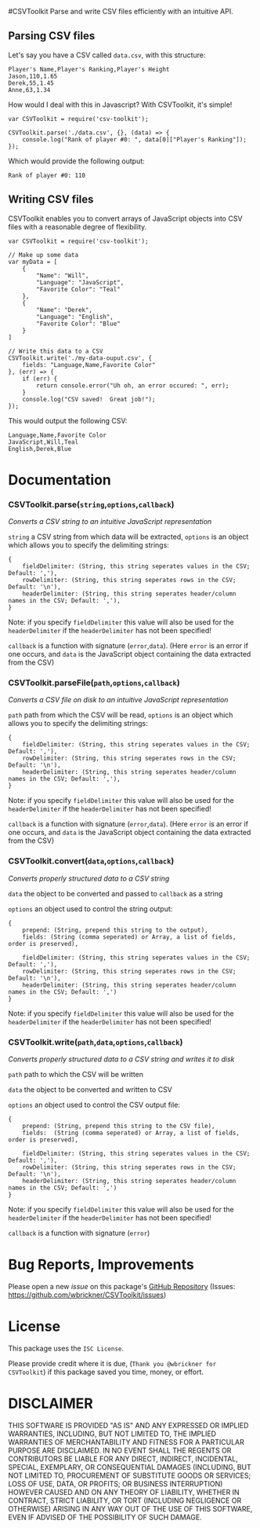 #CSVToolkit
Parse and write CSV files efficiently with an intuitive API.

## Parsing CSV files
Let's say you have a CSV called `data.csv`, with this structure:

```
Player's Name,Player's Ranking,Player's Height
Jason,110,1.65
Derek,55,1.45
Anne,63,1.34
```

How would I deal with this in Javascript?  With CSVToolkit, it's simple!

```
var CSVToolkit = require('csv-toolkit');

CSVToolkit.parse('./data.csv', {}, (data) => {
	console.log("Rank of player #0: ", data[0]["Player's Ranking"]);
});
```

Which would provide the following output: 

```
Rank of player #0: 110
```

## Writing CSV files
CSVToolkit enables you to convert arrays of JavaScript objects into CSV files with a reasonable degree of flexibility.

```
var CSVToolkit = require('csv-toolkit');

// Make up some data
var myData = [
	{
		"Name": "Will",
		"Language": "JavaScript",
		"Favorite Color": "Teal"
	},
	{
		"Name": "Derek",
		"Language": "English",
		"Favorite Color": "Blue"
	}
]

// Write this data to a CSV
CSVToolkit.write('./my-data-ouput.csv', {
	fields: "Language,Name,Favorite Color"
}, (err) => {
	if (err) {
		return console.error("Uh oh, an error occured: ", err);
	}
	console.log("CSV saved!  Great job!");
});
```

This would output the following CSV:

```
Language,Name,Favorite Color
JavaScript,Will,Teal
English,Derek,Blue
```

# Documentation

### CSVToolkit.parse(`string`,`options`,`callback`)
*Converts a CSV string to an intuitive JavaScript representation*

`string` a CSV string from which data will be extracted,
`options` is an object which allows you to specify the delimiting strings: 

```
{
    fieldDelimiter: (String, this string seperates values in the CSV; Default: ','),
    rowDelimiter: (String, this string seperates rows in the CSV; Default: '\n'),
    headerDelimiter: (String, this string seperates header/column names in the CSV; Default: ','),
}
``` 

Note: if you specify `fieldDelimiter` this value will also be used for the `headerDelimiter` if the `headerDelimiter` has not been specified!

`callback` is a function with signature (`error`,`data`). (Here `error` is an error if one occurs, and `data` is the JavaScript object containing the data extracted from the CSV)

### CSVToolkit.parseFile(`path`,`options`,`callback`)
*Converts a CSV file on disk to an intuitive JavaScript representation*

`path` path from which the CSV will be read,
`options` is an object which allows you to specify the delimiting strings: 


```
{
    fieldDelimiter: (String, this string seperates values in the CSV; Default: ','),
    rowDelimiter: (String, this string seperates rows in the CSV; Default: '\n'),
    headerDelimiter: (String, this string seperates header/column names in the CSV; Default: ','),
}
```

Note: if you specify `fieldDelimiter` this value will also be used for the `headerDelimiter` if the `headerDelimiter` has not been specified!

`callback` is a function with signature (`error`,`data`). (Here `error` is an error if one occurs, and `data` is the JavaScript object containing the data extracted from the CSV)

### CSVToolkit.convert(`data`,`options`,`callback`)
*Converts properly structured data to a CSV string*

`data` the object to be converted and passed to `callback` as a string

`options` an object used to control the string output:

```
{
	prepend: (String, prepend this string to the output),
	fields: (String (comma seperated) or Array, a list of fields, order is preserved),
	
	fieldDelimiter: (String, this string seperates values in the CSV; Default: ','),
	rowDelimiter: (String, this string seperates rows in the CSV; Default: '\n'),
	headerDelimiter: (String, this string seperates header/column names in the CSV; Default: ',')
}
```

Note: if you specify `fieldDelimiter` this value will also be used for the `headerDelimiter` if the `headerDelimiter` has not been specified!

### CSVToolkit.write(`path`,`data`,`options`,`callback`)
*Converts properly structured data to a CSV string and writes it to disk*

`path` path to which the CSV will be written

`data` the object to be converted and written to CSV

`options` an object used to control the CSV output file:

```
{    
	prepend: (String, prepend this string to the CSV file),
	fields:  (String (comma seperated) or Array, a list of fields, order is preserved),
	
	fieldDelimiter: (String, this string seperates values in the CSV; Default: ','),
	rowDelimiter: (String, this string seperates rows in the CSV; Default: '\n'),
	headerDelimiter: (String, this string seperates header/column names in the CSV; Default: ',')
}
```


Note: if you specify `fieldDelimiter` this value will also be used for the `headerDelimiter` if the `headerDelimiter` has not been specified!

`callback` is a function with signature (`error`)

# Bug Reports, Improvements
Please open a new *issue* on this package's [GitHub Repository](https://github.com/wbrickner/CSVToolkit) (Issues: https://github.com/wbrickner/CSVToolkit/issues)

# License
This package uses the `ISC License`.  

Please provide credit where it is due, (`Thank you @wbrickner for CSVToolkit`) if this package saved you time, money, or effort.

# DISCLAIMER

THIS SOFTWARE IS PROVIDED "AS IS" AND ANY EXPRESSED 
OR IMPLIED WARRANTIES, INCLUDING, BUT NOT LIMITED TO, 
THE IMPLIED WARRANTIES OF MERCHANTABILITY AND FITNESS 
FOR A PARTICULAR PURPOSE ARE DISCLAIMED. IN NO EVENT 
SHALL THE REGENTS OR CONTRIBUTORS BE LIABLE FOR ANY 
DIRECT, INDIRECT, INCIDENTAL, SPECIAL, EXEMPLARY, OR 
CONSEQUENTIAL DAMAGES (INCLUDING, BUT NOT LIMITED TO, 
PROCUREMENT OF SUBSTITUTE GOODS OR SERVICES; LOSS OF USE,
DATA, OR PROFITS; OR BUSINESS INTERRUPTION) HOWEVER CAUSED 
AND ON ANY THEORY OF LIABILITY, WHETHER IN CONTRACT, 
STRICT LIABILITY, OR TORT (INCLUDING NEGLIGENCE OR OTHERWISE) 
ARISING IN ANY WAY OUT OF THE USE OF THIS SOFTWARE, EVEN 
IF ADVISED OF THE POSSIBILITY OF SUCH DAMAGE.
